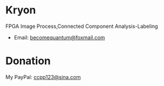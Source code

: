 # Kryon
FPGA Image Process,Connected Component Analysis-Labeling


* Email: becomequantum@foxmail.com
# Donation
My PayPal: ccpp123@sina.com
